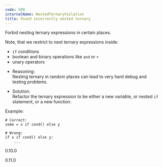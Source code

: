 ```yaml
---
code: 509
internalName: NestedTernaryViolation
title: Found incorrectly nested ternary
---
```


Forbid nesting ternary expressions in certain places.

Note, that we restrict to nest ternary expressions inside:

  - `if` conditions
  - boolean and binary operations like `and` or `+`
  - unary operators

<!-- end list -->

  - Reasoning:  
    Nesting ternary in random places can lead to very hard debug and
    testing problems.

  - Solution:  
    Refactor the ternary expression to be either a new variable, or
    nested `if` statement, or a new function.

Example:

    # Correct:
    some = x if cond() else y
    
    # Wrong:
    if x if cond() else y:
        ...

<div class="versionadded">

0.10.0

</div>

<div class="versionchanged">

0.11.0

</div>